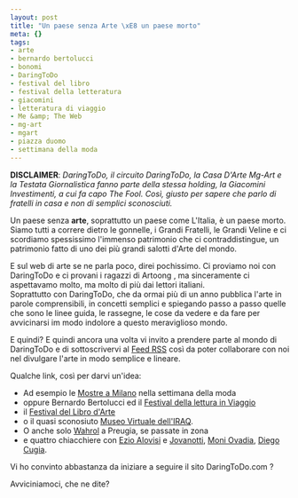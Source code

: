 ```yaml
--- 
layout: post
title: "Un paese senza Arte \xE8 un paese morto"
meta: {}
tags: 
- arte
- bernardo bertolucci
- bonomi
- DaringToDo
- festival del libro
- festival della letteratura
- giacomini
- letteratura di viaggio
- Me &amp; The Web
- mg-art
- mgart
- piazza duomo
- settimana della moda
---
```

**DISCLAIMER**: *DaringToDo, il circuito DaringToDo, la Casa D'Arte Mg-Art e la Testata Giornalistica fanno parte della stessa holding, la Giacomini Investimenti, a cui fa capo The Fool. Così, giusto per sapere che parlo di fratelli in casa e non di semplici sconosciuti.*  
  
Un paese senza **arte**, soprattutto un paese come L'Italia, è un paese morto. Siamo tutti a correre dietro le gonnelle, i Grandi Fratelli, le Grandi Veline e ci scordiamo spessissimo l'immenso patrimonio che ci contraddistingue, un patrimonio fatto di uno dei più grandi salotti d'Arte del mondo.  
  
E sul web di arte se ne parla poco, direi pochissimo. Ci proviamo noi con DaringToDo e ci provani i ragazzi di Artoong , ma sinceramente ci aspettavamo molto, ma molto di più dai lettori italiani.  
Soprattutto con DaringToDo, che da ormai più di un anno pubblica l'arte in parole comprensibili, in concetti semplici e spiegando passo a passo quelle che sono le linee guida, le rassegne, le cose da vedere e da fare per avvicinarsi im modo indolore a questo meraviglioso mondo.  
  
E quindi? E quindi ancora una volta vi invito a prendere parte al mondo di DaringToDo e di sottoscrivervi al [Feed RSS][1] così da poter collaborare con noi nel divulgare l'arte in modo semplice e lineare.  
  
Qualche link, così per darvi un'idea:  
  
* Ad esempio le  [Mostre a Milano](http://www.daringtodo.com/lang/it/2009/09/23/milano-per-la-settimana-della-moda-mostre-incontri-e-uno-show-in-piazza-duomo/) nella settimana della moda
* oppure Bernardo Bertolucci ed il [Festival della lettura in Viaggio](http://www.daringtodo.com/lang/it/2009/09/22/e-bernardo-bertolucci-il-nume-tutelare-del-festival-della-letteratura-di-viaggio-al-via-giovedi/)  
* il [Festival del Libro d'Arte](http://www.daringtodo.com/lang/it/2009/09/23/musei-come-spravvivere-se-ne-parlera-a-bologna/)  
* o il quasi sconosiuto [Museo Virtuale dell'IRAQ](http://www.daringtodo.com/lang/it/2009/09/21/dal-museo-delliraq-al-dvd-della-roma-imperiale-larcheologia-virtuale-firmata-cnr-intriga-il-mondo/).  
* O anche solo [Wahrol](http://www.daringtodo.com/lang/it/2009/09/21/warhol-in-the-city-a-perugia-un-tributo-che-anima-la-citta/) a Preugia, se passate in zona  
* e quattro chiacchiere con [Ezio Alovisi](http://www.daringtodo.com/lang/it/2009/09/21/ezio-alovisi-io-piero-ciampi-e-gli-altri/) e [Jovanotti](http://www.daringtodo.com/lang/it/2009/05/08/lorenzo-jovanottiquellex-scapestrato-che-piace-alle-mamme-e-corteggia-la-letteratura), [Moni Ovadia](http://www.daringtodo.com/lang/it/2009/06/19/moni-ovadia-la-verita-e-finzione-teatrale/), [Diego Cugia](http://www.daringtodo.com/lang/it/2009/05/18/diego-cugia-quando-il-demone-del-gioco-diventa-parola/).

Vi ho convinto abbastanza da iniziare a seguire il sito DaringToDo.com ?  
  
Avviciniamoci, che ne dite? 
  
[1]: http://feeds.feedburner.com/daringtodo 
